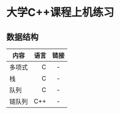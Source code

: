 # 大学C++课程上机练习
## 数据结构
| 内容        | 语言   |  链接  |
| --------   | -----:  | :----:  |
| 多项式      | C |   -     |
| 栈        | C |   -   |
| 队列        | C |  -  |
| 链队列        | C++|  -  |
